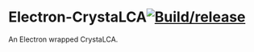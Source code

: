# Electron-CrystaLCA[![Build/release](https://github.com/linancn/Electron-CrystaLCA/actions/workflows/build.yml/badge.svg)](https://github.com/linancn/Electron-CrystaLCA/actions/workflows/build.yml)

An Electron wrapped CrystaLCA.